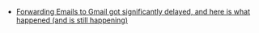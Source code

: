   * [Forwarding Emails to Gmail got significantly delayed, and here is what happened (and is still happening)](how_forwarding_to_google_delayed.md)